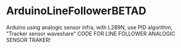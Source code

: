 # ArduinoLineFollowerBETAD
Arduino using analogic sensor infra, with L289N, use PID algorithm, "Tracker sensor waveshare"
CODE FOR LINE FOLLOWER ANALOGIC SENSOR TRAKER!
